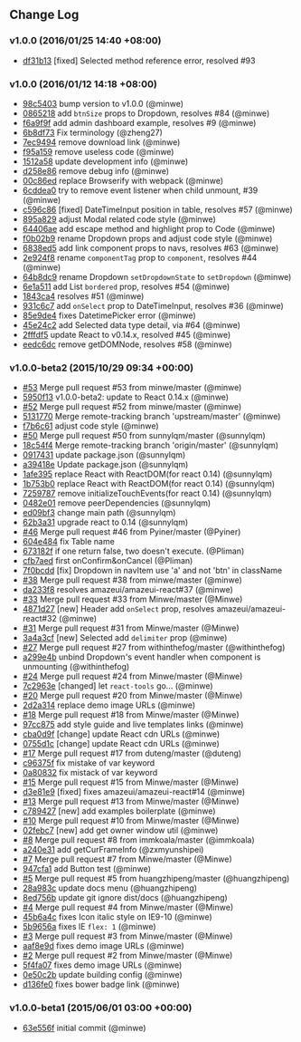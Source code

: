 ## Change Log

### v1.0.0 (2016/01/25 14:40 +08:00)

- [df31b13](https://github.com/amazeui/amazeui-react/commit/df31b13fb0bcbff6ab481152b698151d9f6407cc) [fixed] Selected method reference error, resolved #93

### v1.0.0 (2016/01/12 14:18 +08:00)
- [98c5403](https://github.com/amazeui/amazeui-react/commit/98c5403c6beb9c09afe757cc19ecd7c7010b2731) bump version to v1.0.0 (@minwe)
- [0865218](https://github.com/amazeui/amazeui-react/commit/0865218b9c7c3a32f3d8c6b996491bbda817ef82) add `btnSize` props to Dropdown, resolves #84 (@minwe)
- [f6a9f9f](https://github.com/amazeui/amazeui-react/commit/f6a9f9f87738c5ecb5fae861f9d8e153b1ddf033) add admin dashboard example, resolves #9 (@minwe)
- [6b8df73](https://github.com/amazeui/amazeui-react/commit/6b8df736572d834e6c3946389772d2be7aa92a7b) Fix terminology (@zheng27)
- [7ec9494](https://github.com/amazeui/amazeui-react/commit/7ec949478addc366592c9ef0e6217e0c20ce86c1) remove download link (@minwe)
- [f95a159](https://github.com/amazeui/amazeui-react/commit/f95a159c6d3ddaec04b087936ca87e781e55db57) remove useless code (@minwe)
- [1512a58](https://github.com/amazeui/amazeui-react/commit/1512a58b4ebc0c8aff92f64fad7573bc536ab6d3) update development info (@minwe)
- [d258e86](https://github.com/amazeui/amazeui-react/commit/d258e869cd45af8ededffaca1c0731dcf2397f11) remove debug info (@minwe)
- [00c86ed](https://github.com/amazeui/amazeui-react/commit/00c86edc6a6fe38d7e55b30f3b36eb17c8a17f43) replace Browserify with webpack (@minwe)
- [6cddea0](https://github.com/amazeui/amazeui-react/commit/6cddea05e168c6c7522bb7c98dd91e77e0c9642f) try to remove event listener when child unmount, #39 (@minwe)
- [c596c86](https://github.com/amazeui/amazeui-react/commit/c596c866d9b323075cc0cbd1c396dc3c6e2d1599) [fixed] DateTimeInput position in table, resolves #57 (@minwe)
- [895a829](https://github.com/amazeui/amazeui-react/commit/895a829b06c0f2462c7aedf31edf978f3948228c) adjust Modal related code style (@minwe)
- [64406ae](https://github.com/amazeui/amazeui-react/commit/64406aeb7bfbed6cddc6d8f87f9792374c35a862) add escape method and highlight prop to Code (@minwe)
- [f0b02b9](https://github.com/amazeui/amazeui-react/commit/f0b02b9e129ac433e89286003a04bd237ed48d4a) rename Dropdown props and adjust code style (@minwe)
- [6838ed5](https://github.com/amazeui/amazeui-react/commit/6838ed5eb5127e514c362b61e9a302e572d787ee) add link component props to navs, resolves #63 (@minwe)
- [2e924f8](https://github.com/amazeui/amazeui-react/commit/2e924f89cbd1ba8095def9a6375fcff316ecd01a) rename `componentTag` prop to `component`, resolves #44 (@minwe)
- [64b8dc9](https://github.com/amazeui/amazeui-react/commit/64b8dc9ee4091585a2bd944e3336063af2248a83) rename Dropdown `setDropdownState` to `setDropdown` (@minwe)
- [6e1a511](https://github.com/amazeui/amazeui-react/commit/6e1a511fd7719dccb27a32d1a3a5ceedb3049165) add List `bordered` prop, resolves #54 (@minwe)
- [1843ca4](https://github.com/amazeui/amazeui-react/commit/1843ca4590cd877adc61112a538b706077f949d5) resolves #51 (@minwe)
- [931c6c7](https://github.com/amazeui/amazeui-react/commit/931c6c71ca56ca6481caf9f6505c69c5752caddd) add `onSelect` prop to DateTimeInput, resolves #36 (@minwe)
- [85e9de4](https://github.com/amazeui/amazeui-react/commit/85e9de4537e1fb174a10bd2a32f3317e784642cf) fixes DatetimePicker error (@minwe)
- [45e24c2](https://github.com/amazeui/amazeui-react/commit/45e24c2918fe2e23033628a9095a0ef8fe8ac6c9) add Selected data type detail, via #64 (@minwe)
- [2fffdf5](https://github.com/amazeui/amazeui-react/commit/2fffdf529498fd0cb6b204892b7a354f4002fbea) update React to v0.14.x, resolved #45 (@minwe)
- [eedc6dc](https://github.com/amazeui/amazeui-react/commit/eedc6dcb346926325f291e04cbac9c93f8a71138) remove getDOMNode, resolves #58 (@minwe)

### v1.0.0-beta2 (2015/10/29 09:34 +00:00)
- [#53](https://github.com/amazeui/amazeui-react/pull/53) Merge pull request #53 from minwe/master (@minwe)
- [5950f13](https://github.com/amazeui/amazeui-react/commit/5950f1338acb286b6ed86c69d4c427871c9a61d0) v1.0.0-beta2: update to React 0.14.x (@minwe)
- [#52](https://github.com/amazeui/amazeui-react/pull/52) Merge pull request #52 from minwe/master (@minwe)
- [5131770](https://github.com/amazeui/amazeui-react/commit/5131770cc49d0a1c3ab47dc464e012a8193b3045) Merge remote-tracking branch 'upstream/master' (@minwe)
- [f7b6c61](https://github.com/amazeui/amazeui-react/commit/f7b6c614ab0008c9859489b5a717500c138adac3) adjust code style (@minwe)
- [#50](https://github.com/amazeui/amazeui-react/pull/50) Merge pull request #50 from sunnylqm/master (@sunnylqm)
- [18c54f4](https://github.com/amazeui/amazeui-react/commit/18c54f4c862f6d5c885606489d59a45c9fa75562) Merge remote-tracking branch 'origin/master' (@sunnylqm)
- [0917431](https://github.com/amazeui/amazeui-react/commit/09174311a5666fa0d1d99a276fa603a56f2044c1) update package.json (@sunnylqm)
- [a39418e](https://github.com/amazeui/amazeui-react/commit/a39418e95828fd587dca2c5b410618afdf69822a) Update package.json (@sunnylqm)
- [1afe395](https://github.com/amazeui/amazeui-react/commit/1afe3954d7b948515c28b157a38912c4b59f2b62) replace React with ReactDOM(for react 0.14) (@sunnylqm)
- [1b753b0](https://github.com/amazeui/amazeui-react/commit/1b753b07c02fb53bba0f3e2d73478ba1d4c4deaa) replace React with ReactDOM(for react 0.14) (@sunnylqm)
- [7259787](https://github.com/amazeui/amazeui-react/commit/72597877bbc776c16a45c5f629dd7473441c890c) remove initializeTouchEvents(for react 0.14) (@sunnylqm)
- [0482e01](https://github.com/amazeui/amazeui-react/commit/0482e0115a5ea69334c1ec457e43eb9114ce1c36) remove peerDependencies (@sunnylqm)
- [ed09bf3](https://github.com/amazeui/amazeui-react/commit/ed09bf3ce270a347ee18b23a1bbafde68e962ee6) change main path (@sunnylqm)
- [62b3a31](https://github.com/amazeui/amazeui-react/commit/62b3a318c894d1e01c9cec3751aacec5c65dfc4c) upgrade react to 0.14 (@sunnylqm)
- [#46](https://github.com/amazeui/amazeui-react/pull/46) Merge pull request #46 from Pyiner/master (@Pyiner)
- [604e484](https://github.com/amazeui/amazeui-react/commit/604e484ab47e5f02e2e09916134501d0f568cfd4) fix Table name
- [673182f](https://github.com/amazeui/amazeui-react/commit/673182f6f982555646e4890f2f7867f6ee434b25) if one return false, two doesn't execute. (@Pliman)
- [cfb7aed](https://github.com/amazeui/amazeui-react/commit/cfb7aedf519b645495cd334ef9e474d21fe666ee) first onConfirm&onCancel (@Pliman)
- [7f0bcdd](https://github.com/amazeui/amazeui-react/commit/7f0bcddb167a20c4b9e4eae62e1b30b15ea4aa8d) [fix] Dropdown in navItem use 'a' and not 'btn' in className
- [#38](https://github.com/amazeui/amazeui-react/pull/38) Merge pull request #38 from minwe/master (@minwe)
- [da233f8](https://github.com/amazeui/amazeui-react/commit/da233f85d16a01dc0b06750e8fed9f428aabdba7) resolves amazeui/amazeui-react#37 (@minwe)
- [#33](https://github.com/amazeui/amazeui-react/pull/33) Merge pull request #33 from Minwe/master (@Minwe)
- [4871d27](https://github.com/amazeui/amazeui-react/commit/4871d276bb6d2207009d63acff6a50910ef82c93) [new] Header add `onSelect` prop, resolves amazeui/amazeui-react#32 (@minwe)
- [#31](https://github.com/amazeui/amazeui-react/pull/31) Merge pull request #31 from Minwe/master (@Minwe)
- [3a4a3cf](https://github.com/amazeui/amazeui-react/commit/3a4a3cfea2e31ed10d88fe382dfd1a8d33cdeb9d) [new] Selected add `delimiter` prop (@minwe)
- [#27](https://github.com/amazeui/amazeui-react/pull/27) Merge pull request #27 from withinthefog/master (@withinthefog)
- [a299e4b](https://github.com/amazeui/amazeui-react/commit/a299e4b0fbdd9a86ac2a9d69706f5eb6064bdbd5) unbind Dropdown's event handler when component is unmounting (@withinthefog)
- [#24](https://github.com/amazeui/amazeui-react/pull/24) Merge pull request #24 from Minwe/master (@Minwe)
- [7c2963e](https://github.com/amazeui/amazeui-react/commit/7c2963e37db99b9500becfcb09ae94b0e65c5ec8) [changed] let `react-tools` go... (@minwe)
- [#20](https://github.com/amazeui/amazeui-react/pull/20) Merge pull request #20 from Minwe/master (@Minwe)
- [2d2a314](https://github.com/amazeui/amazeui-react/commit/2d2a314dded76b6e0c37347b62c5a8a3bcb56c69) replace demo image URLs (@minwe)
- [#18](https://github.com/amazeui/amazeui-react/pull/18) Merge pull request #18 from Minwe/master (@Minwe)
- [97cc875](https://github.com/amazeui/amazeui-react/commit/97cc8757dfbc442f9b669fae587ebd2f5a68c703) add style guide and live templates links (@minwe)
- [cba0d9f](https://github.com/amazeui/amazeui-react/commit/cba0d9fe4e4bcae497f5db44f7bc9604a71eee14) [change] update React cdn URLs (@minwe)
- [0755d1c](https://github.com/amazeui/amazeui-react/commit/0755d1c84bfc6834defd4cf04e03b3e3574a29ba) [change] update React cdn URLs (@minwe)
- [#17](https://github.com/amazeui/amazeui-react/pull/17) Merge pull request #17 from duteng/master (@duteng)
- [c96375f](https://github.com/amazeui/amazeui-react/commit/c96375f7888fc3f464a92ec132faa9d48e7b54bf) fix mistake of var keyword
- [0a80832](https://github.com/amazeui/amazeui-react/commit/0a808322463cfe96d4fd4ee30bb189eccd68b4d8) fix mistack of var keyword
- [#15](https://github.com/amazeui/amazeui-react/pull/15) Merge pull request #15 from Minwe/master (@Minwe)
- [d3e81e9](https://github.com/amazeui/amazeui-react/commit/d3e81e9166e45b51fc9653e08ad20c4be5a25956) [fixed] fixes amazeui/amazeui-react#14 (@minwe)
- [#13](https://github.com/amazeui/amazeui-react/pull/13) Merge pull request #13 from Minwe/master (@Minwe)
- [c789427](https://github.com/amazeui/amazeui-react/commit/c78942725f66bfbf4895d13c890ed3f8453ee8cb) [new] add examples boilerplate (@minwe)
- [#10](https://github.com/amazeui/amazeui-react/pull/10) Merge pull request #10 from Minwe/master (@Minwe)
- [02febc7](https://github.com/amazeui/amazeui-react/commit/02febc72d18397ac485d518d258d5955c7dafae3) [new] add get owner window util (@minwe)
- [#8](https://github.com/amazeui/amazeui-react/pull/8) Merge pull request #8 from immkoala/master (@immkoala)
- [a240e31](https://github.com/amazeui/amazeui-react/commit/a240e319da89d56e62daec4f1c807dcbc86fe347) add getCurFrameInfo (@zxmyunshipei)
- [#7](https://github.com/amazeui/amazeui-react/pull/7) Merge pull request #7 from Minwe/master (@Minwe)
- [947cfa1](https://github.com/amazeui/amazeui-react/commit/947cfa16a36312f40f896a4a2dfc43589463badd) add Button test (@minwe)
- [#5](https://github.com/amazeui/amazeui-react/pull/5) Merge pull request #5 from huangzhipeng/master (@huangzhipeng)
- [28a983c](https://github.com/amazeui/amazeui-react/commit/28a983c0d910bd1cb0f58d2bcab8d6c073560fd4) update docs menu (@huangzhipeng)
- [8ed756b](https://github.com/amazeui/amazeui-react/commit/8ed756b1fa6adbabaef2541a4e04f330691c761b) update git ignore dist/docs (@huangzhipeng)
- [#4](https://github.com/amazeui/amazeui-react/pull/4) Merge pull request #4 from Minwe/master (@Minwe)
- [45b6a4c](https://github.com/amazeui/amazeui-react/commit/45b6a4c499c4938abc761b1efc7b9f2934a1b7eb) fixes Icon italic style on IE9-10 (@minwe)
- [5b9656a](https://github.com/amazeui/amazeui-react/commit/5b9656a9e210d50398af1b34e6f9a2cfe2f34829) fixes IE `flex: 1` (@minwe)
- [#3](https://github.com/amazeui/amazeui-react/pull/3) Merge pull request #3 from Minwe/master (@Minwe)
- [aaf8e9d](https://github.com/amazeui/amazeui-react/commit/aaf8e9dafc1daf7f9268c3fe95f403a3700e4dd3) fixes demo image URLs (@minwe)
- [#2](https://github.com/amazeui/amazeui-react/pull/2) Merge pull request #2 from Minwe/master (@Minwe)
- [5f4fa07](https://github.com/amazeui/amazeui-react/commit/5f4fa07d053aef204ec83cdbdd040b23b79c92b0) fixes demo image URLs (@minwe)
- [0e50c2b](https://github.com/amazeui/amazeui-react/commit/0e50c2b58d06a6d0b41f5626113a047176486c36) update building config (@minwe)
- [d136fe0](https://github.com/amazeui/amazeui-react/commit/d136fe0556e224d313bb87b2c6e890b92934d8f1) fixes bower badge link (@minwe)

### v1.0.0-beta1 (2015/06/01 03:00 +00:00)
- [63e556f](https://github.com/amazeui/amazeui-react/commit/63e556f87a91b749f41628d493fca79a3b8690d5) initial commit (@minwe)
